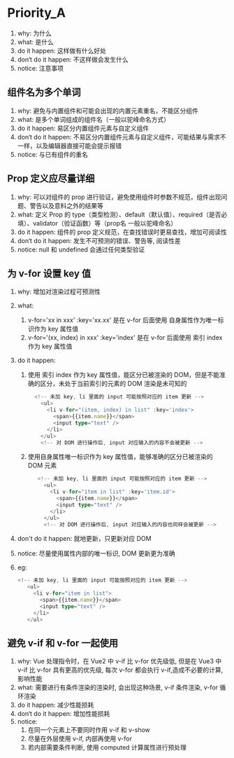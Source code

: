 # Priority_A

1. why: 为什么
2. what: 是什么
3. do it happen: 这样做有什么好处
4. don‘t do it happen: 不这样做会发生什么
5. notice: 注意事项

## 组件名为多个单词

1. why: 避免与内置组件和可能会出现的内置元素重名，不能区分组件
2. what: 是多个单词组成的组件名（一般以驼峰命名方式）
3. do it happen: 易区分内置组件元素与自定义组件
4. don‘t do it happen: 不易区分内置组件元素与自定义组件，可能结果与需求不一样，以及编辑器直接可能会提示报错
5. notice: 与已有组件的重名

## Prop 定义应尽量详细

1. why: 可以对组件的 prop 进行验证，避免使用组件时参数不规范，组件出现问题、警告以及意料之外的结果等
2. what: 定义 Prop 的 type（类型检测）、default（默认值）、required（是否必填）、validator（验证函数）等（prop名 一般以驼峰命名）
3. do it happen: 组件的 prop 定义规范，在查找错误时更易查找，增加可阅读性
4. don‘t do it happen: 发生不可预测的错误、警告等, 阅读性差
5. notice: null 和 undefined 会通过任何类型验证

## 为 v-for 设置 key 值

1. why: 增加对渲染过程可预测性
2. what:
   1. v-for='xx in xxx' :key='xx.xx' 是在 v-for 后面使用 自身属性作为唯一标识作为 key 属性值
   2. v-for='(xx, index) in xxx' :key='index' 是在 v-for 后面使用 索引 index 作为 key 属性值
3. do it happen:
   1. 使用 索引 index 作为 key 属性值，能区分已被渲染的 DOM，但是不能准确的区分，未处于当前索引的元素的 DOM 渲染是未可知的

        ```ts
          <!-- 未加 key, li 里面的 input 可能按照对应的 item 更新 -->
            <ul>
              <li v-for="(item, index) in list" :key='index'>
                <span>{{item.name}}</span>
                <input type="text" />
              </li>
            </ul>
            <!-- 对 DOM 进行操作后, input 对应输入的内容不会被更新 -->
        ```

   2. 使用自身属性唯一标识作为 key 属性值，能够准确的区分已被渲染的 DOM 元素

       ```ts
          <!-- 未加 key, li 里面的 input 可能按照对应的 item 更新 -->
            <ul>
              <li v-for="item in list" :key='item.id'>
                <span>{{item.name}}</span>
                <input type="text" />
              </li>
            </ul>
            <!-- 对 DOM 进行操作后, input 对应输入的内容也同样会被更新 -->
        ```

4. don't do it happen:
   就地更新，只更新对应 DOM
5. notice: 尽量使用属性内部的唯一标识, DOM 更新更为准确
6. eg:

   ```ts
   <!-- 未加 key, li 里面的 input 可能按照对应的 item 更新 -->
      <ul>
        <li v-for="item in list">
          <span>{{item.name}}</span>
          <input type="text" />
        </li>
      </ul>
   ```

## 避免 v-if 和 v-for 一起使用

1. why: Vue 处理指令时，在 Vue2 中 v-if 比 v-for 优先级低, 但是在 Vue3 中 v-if 比 v-for 具有更高的优先级, 每次 v-for 都会执行 v-if,造成不必要的计算,影响性能
2. what: 需要进行有条件渲染的渲染时, 会出现这种场景, v-if 条件渲染, v-for 循环渲染
3. do it happen: 减少性能损耗
4. don‘t do it happen: 增加性能损耗
5. notice:
   1. 在同一个元素上不要同时作用 v-if 和 v-show
   2. 尽量在外层使用 v-if, 内部再使用 v-for
   3. 若内部需要条件判断, 使用 computed 计算属性进行预处理
